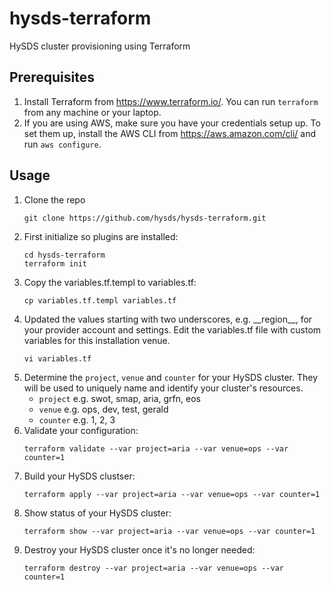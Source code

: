 # hysds-terraform
HySDS cluster provisioning using Terraform

## Prerequisites
1. Install Terraform from https://www.terraform.io/. You can run `terraform` from any machine or your laptop.
1. If you are using AWS, make sure you have your credentials setup up. To set them up, install the AWS CLI from https://aws.amazon.com/cli/ and run `aws configure`.

## Usage
1. Clone the repo
   ```
   git clone https://github.com/hysds/hysds-terraform.git
   ```
1. First initialize so plugins are installed:
   ```
   cd hysds-terraform
   terraform init
   ```
1. Copy the variables.tf.templ to variables.tf:
   ```
   cp variables.tf.templ variables.tf
   ```
1. Updated the values starting with two underscores, e.g. \_\_region\_\_, for your provider account and settings. Edit the variables.tf file with custom variables for this installation venue.
   ```
   vi variables.tf
   ```
1. Determine the `project`, `venue` and `counter` for your HySDS cluster. They will be used to uniquely name and identify your cluster's resources.
   - `project` e.g. swot, smap, aria, grfn, eos
   - `venue` e.g. ops, dev, test, gerald
   - `counter` e.g. 1, 2, 3
1. Validate your configuration:
   ```
   terraform validate --var project=aria --var venue=ops --var counter=1
   ```
1. Build your HySDS clustser:
   ```
   terraform apply --var project=aria --var venue=ops --var counter=1
   ```
1. Show status of your HySDS cluster:
   ```
   terraform show --var project=aria --var venue=ops --var counter=1
   ```
1. Destroy your HySDS cluster once it's no longer needed:
   ```
   terraform destroy --var project=aria --var venue=ops --var counter=1
   ```
